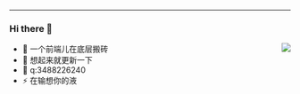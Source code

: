 ---


### Hi there 👋

<img align="right" src="https://github-readme-stats.vercel.app/api?username=chen-zuo&show_icons=true">

- 🔭 一个前端儿在底层搬砖
- 🌱 想起来就更新一下
- 💬 q:3488226240
- ⚡ 在输想你的液


